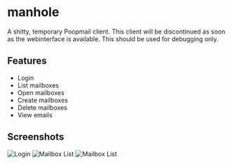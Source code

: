 # manhole

A shitty, temporary Poopmail client. This client will be discontinued as soon as the webinterface is available. This should be used for debugging only.

## Features

- Login
- List mailboxes
- Open mailboxes
- Create mailboxes
- Delete mailboxes
- View emails

## Screenshots

![Login](https://i.imgur.com/nbY0jbP.png)
![Mailbox List](https://i.imgur.com/rsYheog.png)
![Mailbox List](https://i.imgur.com/8rGceGC.png)